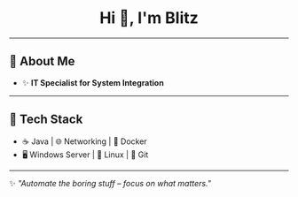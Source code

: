 <h1 align="center">Hi 👋, I'm Blitz</h1>

---

## 💼 About Me
- ✨ **IT Specialist for System Integration**  

---

## 🚀 Tech Stack
- ☕ Java | 🌐 Networking | 🐳 Docker  
- 🖥️ Windows Server | 🐧 Linux | 🔧 Git  

---
✨ *"Automate the boring stuff – focus on what matters."*

<!--
**Blitz-Schocker/Blitz-Schocker** is a ✨ _special_ ✨ repository because its `README.md` (this file) appears on your GitHub profile.

Here are some ideas to get you started:

- 🔭 I’m currently working on ...
- 🌱 I’m currently learning ...
- 👯 I’m looking to collaborate on ...
- 🤔 I’m looking for help with ...
- 💬 Ask me about ...
- 📫 How to reach me: ...
- 😄 Pronouns: ...
- ⚡ Fun fact: ...
-->
